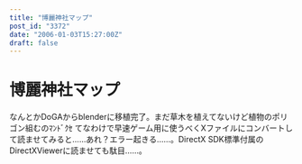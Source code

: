 ```yaml
---
title: "博麗神社マップ"
post_id: "3372"
date: "2006-01-03T15:27:00Z"
draft: false
---
```


# 博麗神社マップ

なんとかDoGAからblenderに移植完了。まだ草木を植えてないけど植物のポリゴン組むのﾏﾝﾄﾞｸｾ てなわけで早速ゲーム用に使うべくXファイルにコンバートして読ませてみると……あれ？エラー起きる……。DirectX SDK標準付属のDirectXViewerに読ませても駄目……。
